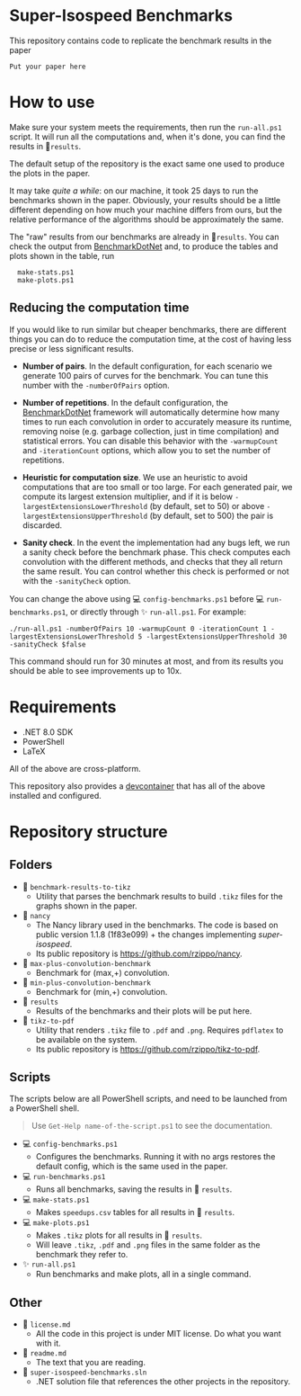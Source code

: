 # Super-Isospeed Benchmarks

This repository contains code to replicate the benchmark results in the paper
```
Put your paper here
```

# How to use

Make sure your system meets the requirements, then run the `run-all.ps1` script.
It will run all the computations and, when it's done, you can find the results in 📁`results`.

The default setup of the repository is the exact same one used to produce the plots in the paper.

It may take _quite a while_: on our machine, it took 25 days to run the benchmarks shown in the paper.
Obviously, your results should be a little different depending on how much your machine differs from ours, but the relative performance of the algorithms should be approximately the same.

The "raw" results from our benchmarks are already in 📁`results`.
You can check the output from [BenchmarkDotNet](https://github.com/dotnet/BenchmarkDotNet) and, to produce the tables and plots shown in the table, run
```pwsh
  make-stats.ps1
  make-plots.ps1
```

## Reducing the computation time

If you would like to run similar but cheaper benchmarks, there are different things you can do to reduce the computation time, at the cost of having less precise or less significant results.

- **Number of pairs**. 
  In the default configuration, for each scenario we generate 100 pairs of curves for the benchmark. 
  You can tune this number with the `-numberOfPairs` option.

- **Number of repetitions**.
  In the default configuration, the [BenchmarkDotNet](https://github.com/dotnet/BenchmarkDotNet) framework will automatically determine how many times to run each convolution in order to accurately measure its runtime, removing noise (e.g. garbage collection, just in time compilation) and statistical errors.
  You can disable this behavior with the `-warmupCount` and `-iterationCount` options, which allow you to set the number of repetitions.
  
- **Heuristic for computation size**.
  We use an heuristic to avoid computations that are too small or too large.
  For each generated pair, we compute its largest extension multiplier, and if it is below `-largestExtensionsLowerThreshold` (by default, set to 50) or above `-largestExtensionsUpperThreshold` (by default, set to 500) the pair is discarded.

- **Sanity check**.
  In the event the implementation had any bugs left, we run a sanity check before the benchmark phase.
  This check computes each convolution with the different methods, and checks that they all return the same result.
  You can control whether this check is performed or not with the `-sanityCheck` option.

You can change the above using 💻 `config-benchmarks.ps1` before 💻 `run-benchmarks.ps1`, or directly through ✨ `run-all.ps1`.
For example:
```pwsh
./run-all.ps1 -numberOfPairs 10 -warmupCount 0 -iterationCount 1 -largestExtensionsLowerThreshold 5 -largestExtensionsUpperThreshold 30 -sanityCheck $false
```
This command should run for 30 minutes at most, and from its results you should be able to see improvements up to 10x.

# Requirements
- .NET 8.0 SDK
- PowerShell
- LaTeX

All of the above are cross-platform. 

This repository also provides a [devcontainer](https://code.visualstudio.com/docs/devcontainers/containers) that has all of the above installed and configured.

# Repository structure

## Folders
- 📁 `benchmark-results-to-tikz`
    - Utility that parses the benchmark results to build `.tikz` files for the graphs shown in the paper.
- 📁 `nancy `
    - The Nancy library used in the benchmarks. 
      The code is based on public version 1.1.8 (1f83e099) + the changes implementing *super-isospeed*.
    - Its public repository is https://github.com/rzippo/nancy.
- 📁 `max-plus-convolution-benchmark `
    - Benchmark for (max,+) convolution.
- 📁 `min-plus-convolution-benchmark `
    - Benchmark for (min,+) convolution.
- 📁 `results`
    - Results of the benchmarks and their plots will be put here.
- 📁 `tikz-to-pdf`
    - Utility that renders `.tikz` file to `.pdf` and `.png`. Requires `pdflatex` to be available on the system.
    - Its public repository is https://github.com/rzippo/tikz-to-pdf.

## Scripts

The scripts below are all PowerShell scripts, and need to be launched from a PowerShell shell.

> Use `Get-Help name-of-the-script.ps1` to see the documentation.

- 💻 `config-benchmarks.ps1`
  - Configures the benchmarks. Running it with no args restores the default config, which is the same used in the paper.
- 💻 `run-benchmarks.ps1`
  - Runs all benchmarks, saving the results in 📁 `results`.
- 💻 `make-stats.ps1`
  - Makes `speedups.csv` tables for all results in 📁 `results`.
- 💻 `make-plots.ps1`
  - Makes `.tikz` plots for all results in 📁 `results`. 
  - Will leave `.tikz`, `.pdf` and `.png` files in the same folder as the benchmark they refer to.
- ✨ `run-all.ps1`
  - Run benchmarks and make plots, all in a single command.

## Other

- 📄 `license.md`
  - All the code in this project is under MIT license. Do what you want with it.
- 📄 `readme.md`
  - The text that you are reading.
- 📄 `super-isospeed-benchmarks.sln`
  - .NET solution file that references the other projects in the repository.
